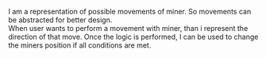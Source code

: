 I am a representation of possible movements of miner. So movements can be abstracted for better design.  
When user wants to perform a movement with miner, than i represent the direction of that move. Once the logic is performed, I can be used to change the miners position if all conditions are met.